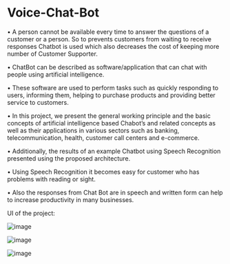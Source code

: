 # Voice-Chat-Bot

•	A person cannot be available every time to answer the questions of a customer or a person. So to  prevents customers from waiting to receive responses Chatbot is used which also decreases the cost of keeping more number of Customer Supporter.

•	ChatBot can be described as software/application that can chat with people using artificial intelligence.

•	These software are used to perform tasks such as quickly responding to users, informing them, helping to purchase products and providing better service to customers. 

•	In this project, we present the general working principle and the basic concepts of artificial intelligence based Chabot’s and related concepts as well as their applications in various sectors such as banking, telecommunication, health, customer call centers and e-commerce. 

•	Additionally, the results of an example Chatbot using Speech Recognition presented using the proposed architecture.

•	Using Speech Recognition it becomes easy for customer who has problems with reading or sight.

•	Also the responses from Chat Bot are in speech and written form can help to increase productivity in many businesses.

UI of the project:

![image](https://user-images.githubusercontent.com/77162392/180450168-bd090f4a-a017-44fe-9ffc-72b582d6dc00.png)

![image](https://user-images.githubusercontent.com/77162392/180450190-39b97a26-0129-4871-8b55-7587ce0426b2.png)
 
 ![image](https://user-images.githubusercontent.com/77162392/180450118-da225dae-aa4d-4fdc-a9d9-a6c879b4d798.png)


 
